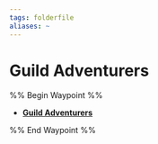 ```yaml
---
tags: folderfile
aliases: ~
---
```


# Guild Adventurers

%% Begin Waypoint %%

* **[Guild Adventurers](Guild%20Adventurers.md)**

%% End Waypoint %%
